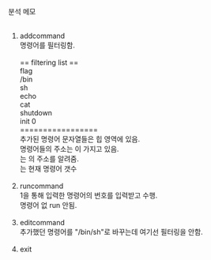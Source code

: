 분석 메모<br>
<br>
<ol>
  <li>addcommand</li>
  명령어를 필터링함.<br>
  <br>
== filtering list ==<br>
flag<br>
/bin<br>
sh<br>
echo<br>
cat<br>
shutdown<br>
init 0<br>
=================<br>
추가된 명령어 문자열들은 힙 영역에 있음.<br>
명령어들의 주소는 <magic>이 가지고 있음.<br>
<head>는 <magic>의 주소를 알려줌.<br>
<ind>는 현재 명령어 갯수<br>
<br>
  <li>runcommand</li>
1을 통해 입력한 명령어의 번호를 입력받고 수행.<br>
명령어 없 run 안됨.<br>
<br>
  <li>editcommand</li>
추가했던 명령어를 "/bin/sh"로 바꾸는데 여기선 필터링을 안함.<br>
<br>
  <li>exit</li><br>

</ol>
